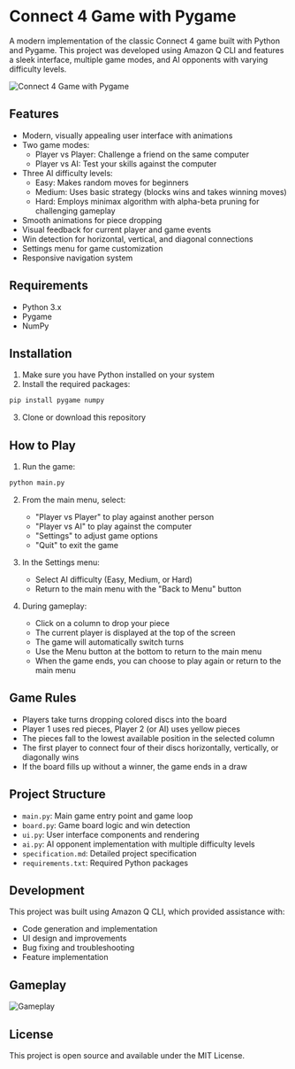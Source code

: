 # Connect 4 Game with Pygame

A modern implementation of the classic Connect 4 game built with Python and Pygame. This project was developed using Amazon Q CLI and features a sleek interface, multiple game modes, and AI opponents with varying difficulty levels.

![Connect 4 Game with Pygame](https://github.com/user-attachments/assets/b00c980b-9135-42a0-ad08-49b433c824e1)


## Features

- Modern, visually appealing user interface with animations
- Two game modes:
  - Player vs Player: Challenge a friend on the same computer
  - Player vs AI: Test your skills against the computer
- Three AI difficulty levels:
  - Easy: Makes random moves for beginners
  - Medium: Uses basic strategy (blocks wins and takes winning moves)
  - Hard: Employs minimax algorithm with alpha-beta pruning for challenging gameplay
- Smooth animations for piece dropping
- Visual feedback for current player and game events
- Win detection for horizontal, vertical, and diagonal connections
- Settings menu for game customization
- Responsive navigation system

## Requirements

- Python 3.x
- Pygame
- NumPy

## Installation

1. Make sure you have Python installed on your system
2. Install the required packages:

```bash
pip install pygame numpy
```

3. Clone or download this repository

## How to Play

1. Run the game:

```bash
python main.py
```

2. From the main menu, select:
   - "Player vs Player" to play against another person
   - "Player vs AI" to play against the computer
   - "Settings" to adjust game options
   - "Quit" to exit the game

3. In the Settings menu:
   - Select AI difficulty (Easy, Medium, or Hard)
   - Return to the main menu with the "Back to Menu" button

4. During gameplay:
   - Click on a column to drop your piece
   - The current player is displayed at the top of the screen
   - The game will automatically switch turns
   - Use the Menu button at the bottom to return to the main menu
   - When the game ends, you can choose to play again or return to the main menu

## Game Rules

- Players take turns dropping colored discs into the board
- Player 1 uses red pieces, Player 2 (or AI) uses yellow pieces
- The pieces fall to the lowest available position in the selected column
- The first player to connect four of their discs horizontally, vertically, or diagonally wins
- If the board fills up without a winner, the game ends in a draw

## Project Structure

- `main.py`: Main game entry point and game loop
- `board.py`: Game board logic and win detection
- `ui.py`: User interface components and rendering
- `ai.py`: AI opponent implementation with multiple difficulty levels
- `specification.md`: Detailed project specification
- `requirements.txt`: Required Python packages

## Development

This project was built using Amazon Q CLI, which provided assistance with:
- Code generation and implementation
- UI design and improvements
- Bug fixing and troubleshooting
- Feature implementation

## Gameplay

![Gameplay](https://github.com/user-attachments/assets/c6eccad0-2b06-4dca-a663-2733fc36871b)


## License

This project is open source and available under the MIT License.
